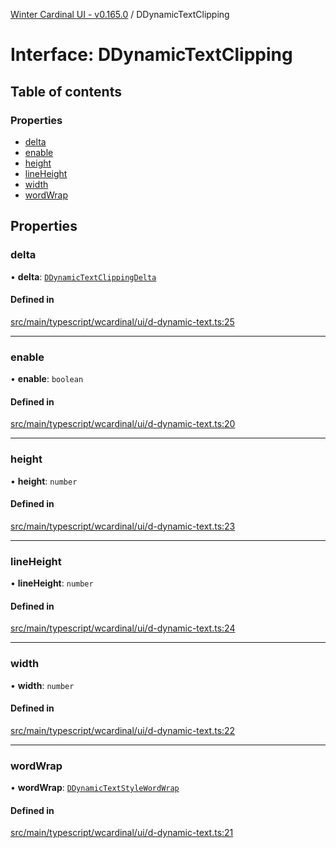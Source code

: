 [Winter Cardinal UI - v0.165.0](../index.md) / DDynamicTextClipping

# Interface: DDynamicTextClipping

## Table of contents

### Properties

- [delta](DDynamicTextClipping.md#delta)
- [enable](DDynamicTextClipping.md#enable)
- [height](DDynamicTextClipping.md#height)
- [lineHeight](DDynamicTextClipping.md#lineheight)
- [width](DDynamicTextClipping.md#width)
- [wordWrap](DDynamicTextClipping.md#wordwrap)

## Properties

### delta

• **delta**: [`DDynamicTextClippingDelta`](DDynamicTextClippingDelta.md)

#### Defined in

[src/main/typescript/wcardinal/ui/d-dynamic-text.ts:25](https://github.com/winter-cardinal/winter-cardinal-ui/blob/v0.165.0/src/main/typescript/wcardinal/ui/d-dynamic-text.ts#L25)

___

### enable

• **enable**: `boolean`

#### Defined in

[src/main/typescript/wcardinal/ui/d-dynamic-text.ts:20](https://github.com/winter-cardinal/winter-cardinal-ui/blob/v0.165.0/src/main/typescript/wcardinal/ui/d-dynamic-text.ts#L20)

___

### height

• **height**: `number`

#### Defined in

[src/main/typescript/wcardinal/ui/d-dynamic-text.ts:23](https://github.com/winter-cardinal/winter-cardinal-ui/blob/v0.165.0/src/main/typescript/wcardinal/ui/d-dynamic-text.ts#L23)

___

### lineHeight

• **lineHeight**: `number`

#### Defined in

[src/main/typescript/wcardinal/ui/d-dynamic-text.ts:24](https://github.com/winter-cardinal/winter-cardinal-ui/blob/v0.165.0/src/main/typescript/wcardinal/ui/d-dynamic-text.ts#L24)

___

### width

• **width**: `number`

#### Defined in

[src/main/typescript/wcardinal/ui/d-dynamic-text.ts:22](https://github.com/winter-cardinal/winter-cardinal-ui/blob/v0.165.0/src/main/typescript/wcardinal/ui/d-dynamic-text.ts#L22)

___

### wordWrap

• **wordWrap**: [`DDynamicTextStyleWordWrap`](../index.md#ddynamictextstylewordwrap)

#### Defined in

[src/main/typescript/wcardinal/ui/d-dynamic-text.ts:21](https://github.com/winter-cardinal/winter-cardinal-ui/blob/v0.165.0/src/main/typescript/wcardinal/ui/d-dynamic-text.ts#L21)
